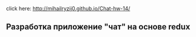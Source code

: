 click here: http://mihailryzij0.github.io/Chat-hw-14/

## Разработка приложение "чат" на основе redux